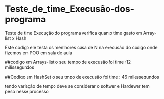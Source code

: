 # Teste_de_time_Execusão-dos-programa
Teste de time  Execução do programa verifica quanto time gasto em Array-list x Hash

Este codigo ele testa os menlhores casa de N na execusão do codigo onde fizemos em POO em sala de aula

##codigo em Arrays-list o seu tempo de execusão foi time :12 milissegundos 

##Codigo em HashSet  o seu tmpo de execusão foi time : 46 milessegundos

tendo variação de tempo deve se considerar o softwer e Hardewer tem peso nesse processo 
